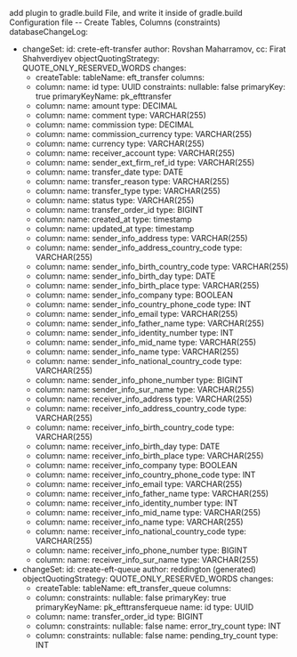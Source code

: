 add plugin to gradle.build File, and write it inside of gradle.build Configuration file
-- Create Tables, Columns (constraints)
databaseChangeLog:
- changeSet:
  id: crete-eft-transfer
  author: Rovshan Maharramov, cc: Firat Shahverdiyev
  objectQuotingStrategy: QUOTE_ONLY_RESERVED_WORDS
  changes:
  - createTable:
  tableName: eft_transfer
  columns:
  - column:
  name: id
  type: UUID
  constraints:
  nullable: false
  primaryKey: true
  primaryKeyName: pk_efttransfer
  - column:
  name: amount
  type: DECIMAL
  - column:
  name: comment
  type: VARCHAR(255)
  - column:
  name: commission
  type: DECIMAL
  - column:
  name: commission_currency
  type: VARCHAR(255)
  - column:
  name: currency
  type: VARCHAR(255)
  - column:
  name: receiver_account
  type: VARCHAR(255)
  - column:
  name: sender_ext_firm_ref_id
  type: VARCHAR(255)
  - column:
  name: transfer_date
  type: DATE
  - column:
  name: transfer_reason
  type: VARCHAR(255)
  - column:
  name: transfer_type
  type: VARCHAR(255)
  - column:
  name: status
  type: VARCHAR(255)
  - column:
  name: transfer_order_id
  type: BIGINT
  - column:
  name: created_at
  type: timestamp
  - column:
  name: updated_at
  type: timestamp
  - column:
  name: sender_info_address
  type: VARCHAR(255)
  - column:
  name: sender_info_address_country_code
  type: VARCHAR(255)
  - column:
  name: sender_info_birth_country_code
  type: VARCHAR(255)
  - column:
  name: sender_info_birth_day
  type: DATE
  - column:
  name: sender_info_birth_place
  type: VARCHAR(255)
  - column:
  name: sender_info_company
  type: BOOLEAN
  - column:
  name: sender_info_country_phone_code
  type: INT
  - column:
  name: sender_info_email
  type: VARCHAR(255)
  - column:
  name: sender_info_father_name
  type: VARCHAR(255)
  - column:
  name: sender_info_identity_number
  type: INT
  - column:
  name: sender_info_mid_name
  type: VARCHAR(255)
  - column:
  name: sender_info_name
  type: VARCHAR(255)
  - column:
  name: sender_info_national_country_code
  type: VARCHAR(255)
  - column:
  name: sender_info_phone_number
  type: BIGINT
  - column:
  name: sender_info_sur_name
  type: VARCHAR(255)
  - column:
  name: receiver_info_address
  type: VARCHAR(255)
  - column:
  name: receiver_info_address_country_code
  type: VARCHAR(255)
  - column:
  name: receiver_info_birth_country_code
  type: VARCHAR(255)
  - column:
  name: receiver_info_birth_day
  type: DATE
  - column:
  name: receiver_info_birth_place
  type: VARCHAR(255)
  - column:
  name: receiver_info_company
  type: BOOLEAN
  - column:
  name: receiver_info_country_phone_code
  type: INT
  - column:
  name: receiver_info_email
  type: VARCHAR(255)
  - column:
  name: receiver_info_father_name
  type: VARCHAR(255)
  - column:
  name: receiver_info_identity_number
  type: INT
  - column:
  name: receiver_info_mid_name
  type: VARCHAR(255)
  - column:
  name: receiver_info_name
  type: VARCHAR(255)
  - column:
  name: receiver_info_national_country_code
  type: VARCHAR(255)
  - column:
  name: receiver_info_phone_number
  type: BIGINT
  - column:
  name: receiver_info_sur_name
  type: VARCHAR(255)
- changeSet:
  id: create-eft-queue
  author: reddington (generated)
  objectQuotingStrategy: QUOTE_ONLY_RESERVED_WORDS
  changes:
  - createTable:
  tableName: eft_transfer_queue
  columns:
  - column:
  constraints:
  nullable: false
  primaryKey: true
  primaryKeyName: pk_efttransferqueue
  name: id
  type: UUID
  - column:
  name: transfer_order_id
  type: BIGINT
  - column:
  constraints:
  nullable: false
  name: error_try_count
  type: INT
  - column:
  constraints:
  nullable: false
  name: pending_try_count
  type: INT
